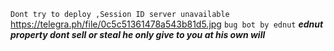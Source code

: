 ```Dont try to deploy ,Session ID server unavailable```
https://telegra.ph/file/0c5c51361478a543b81d5.jpg 
``` bug bot by ednut ```
***ednut property dont sell or steal he only give to you at his own will***
